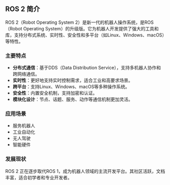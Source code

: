 ## ROS 2 简介

ROS 2（Robot Operating System 2）是新一代的机器人操作系统，是ROS（Robot Operating System）的升级版。它为机器人开发提供了强大的工具和库，支持分布式系统、实时性、安全性和多平台（如Linux、Windows、macOS）等特性。

### 主要特点

- **分布式通信**：基于DDS（Data Distribution Service），支持多机器人协作和跨网络通信。
- **实时性**：更好地支持实时控制需求，适合工业和高要求场景。
- **跨平台**：支持Linux、Windows、macOS等多种操作系统。
- **安全性**：内置安全机制，支持加密和认证。
- **模块化设计**：节点、话题、服务、动作等通信机制更加灵活。

### 应用场景

- 服务机器人
- 工业自动化
- 无人驾驶
- 智能硬件

### 发展现状

ROS 2 正在逐步取代ROS 1，成为机器人领域的主流开发平台。其社区活跃，文档丰富，适合初学者和专业开发者。

